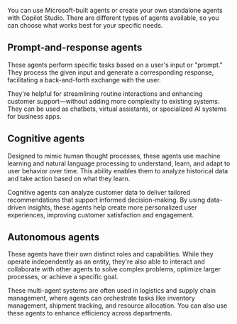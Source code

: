 You can use Microsoft-built agents or create your own standalone agents with Copilot Studio. There are different types of agents available, so you can choose what works best for your specific needs.

## Prompt-and-response agents

These agents perform specific tasks based on a user's input or "prompt." They process the given input and generate a corresponding response, facilitating a back-and-forth exchange with the user.

They're helpful for streamlining routine interactions and enhancing customer support&mdash;without adding more complexity to existing systems. They can be used as chatbots, virtual assistants, or specialized AI systems for business apps.

## Cognitive agents

Designed to mimic human thought processes, these agents use machine learning and natural language processing to understand, learn, and adapt to user behavior over time. This ability enables them to analyze historical data and take action based on what they learn.

Cognitive agents can analyze customer data to deliver tailored recommendations that support informed decision-making. By using data-driven insights, these agents help create more personalized user experiences, improving customer satisfaction and engagement.

## Autonomous agents

These agents have their own distinct roles and capabilities. While they operate independently as an entity, they're also able to interact and collaborate with other agents to solve complex problems, optimize larger processes, or achieve a specific goal. 

These multi-agent systems are often used in logistics and supply chain management, where agents can orchestrate tasks like inventory management, shipment tracking, and resource allocation. You can also use these agents to enhance efficiency across departments. 